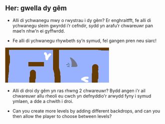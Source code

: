 ## Her: gwella dy gêm

- Alli di ychwanegu mwy o rwystrau i dy gêm? Er enghraitfft, fe alli di ychwanegu sleim gwyrdd i’r cefndir, sydd yn arafu’r chwareuwr pan mae’n nhw’n ei gyffwrdd.

- Fe alli di ychwanegu rhywbeth sy’n symud, fel gangen pren neu siarc!

![sgrinlun](images/boat-obstacles.png)

- Alli di droi dy gêm yn ras rhwng 2 chwareuwr? Bydd angen i'r ail chwareuwr allu rheoli eu cwch yn defnyddio'r arwydd fyny i symud ymlaen, a dde a chwith i droi.

- Can you create more levels by adding different backdrops, and can you then allow the player to choose between levels?